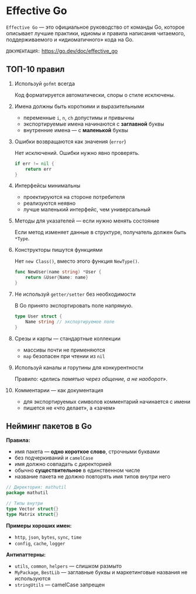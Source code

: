 # Effective Go

`Effective Go` — это официальное руководство от команды Go, которое описывает лучшие практики, идиомы и правила написания читаемого, поддерживаемого и «идиоматичного» кода на Go.

`ДОКУМЕНТАЦИЯ:` <https://go.dev/doc/effective_go>

## ТОП-10 правил

1. Используй `gofmt` всегда

    Код форматируется автоматически, споры о стиле исключены.

2. Имена должны быть короткими и выразительными

   * переменные `i`, `n`, `ch` допустимы и привычны
   * экспортируемые имена начинаются с **заглавной** буквы
   * внутренние имена — с **маленькой** буквы

3. Ошибки возвращаются как значения (`error`)

    Нет исключений. Ошибки нужно явно проверять.

    ```go
    if err != nil {
        return err
    }
    ```

4. Интерфейсы минимальны

   * проектируются на стороне потребителя
   * реализуются неявно
   * лучше маленький интерфейс, чем универсальный

5. Методы для указателей — если нужно менять состояние

    Если метод изменяет данные в структуре, получатель должен быть `*Type`.

6. Конструкторы пишутся функциями

    Нет `new Class()`, вместо этого функция `NewType()`.

    ```go
    func NewUser(name string) *User {
        return &User{Name: name}
    }
    ```

7. Не используй `getter/setter` без необходимости

    В Go принято экспортировать поле напрямую.

    ```go
    type User struct {
        Name string // экспортируемое поле
    }
    ```

8. Срезы и карты — стандартные коллекции

   * массивы почти не применяются
   * `map` безопасен при чтении из `nil`

9. Используй каналы и горутины для конкурентности

    Правило: *«делись памятью через общение, а не наоборот»*.

10. Комментарии — как документация

    * для экспортируемых символов комментарий начинается с имени
    * пишется не «что делает», а «зачем»

## Нейминг пакетов в Go

**Правила:**

* имя пакета — **одно короткое слово**, строчными буквами
* без подчеркиваний и `camelCase`
* имя должно совпадать с директорией
* обычно **существительное** в единственном числе
* название пакета не должно повторять имя типов внутри него

```go
// Директория: mathutil
package mathutil

// Типы внутри
type Vector struct{}
type Matrix struct{}
```

**Примеры хороших имен:**

* `http`, `json`, `bytes`, `sync`, `time`
* `config`, `cache`, `logger`

**Антипаттерны:**

* `utils`, `common`, `helpers` — слишком размыто
* `MyPackage`, `BestLib` — заглавные буквы и маркетинговые названия не используются
* `stringUtils` — camelCase запрещен
